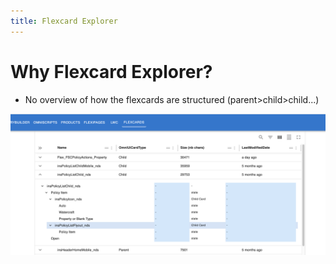 ```yaml
---
title: Flexcard Explorer
---
```


# Why Flexcard Explorer?
- No overview of how the flexcards are structured (parent>child>child...)

![example](./flexcard.png)
